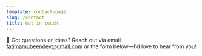 ```yaml
---
template: contact-page
slug: /contact
title: Get in touch
---
```

👋 Got questions or ideas? Reach out via email [fatimamubeendev@gmail.com](mailto:fatimamubeendev@gmail.com)   or the form below—I'd love to hear from you!